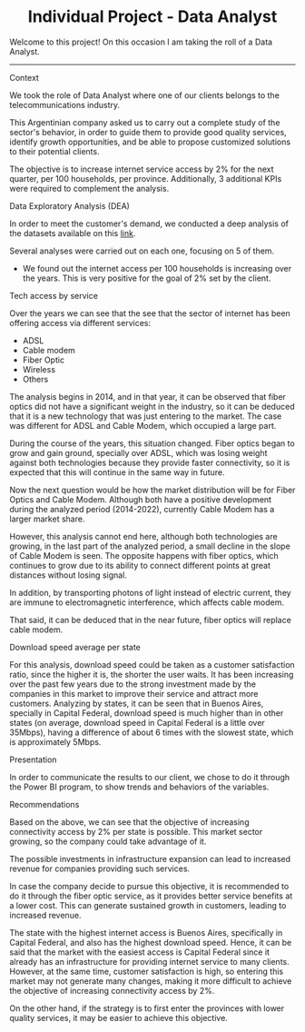 <h1 align='center'>
 <b>Individual Project - Data Analyst</b>
</h1>

Welcome to this project! On this occasion I am taking the roll of a Data Analyst.

-----------------------

Context

We took the role of Data Analyst where one of our clients belongs to the telecommunications industry.

This Argentinian company asked us to carry out a complete study of the sector's behavior, in order to guide them to provide good quality services, identify growth opportunities, and be able to propose customized solutions to their potential clients.

The objective is to increase internet service access by 2% for the next quarter, per 100 households, per province. Additionally, 3 additional KPIs were required to complement the analysis.



Data Exploratory Analysis (DEA)

In order to meet the customer's demand, we conducted a deep analysis of the datasets available on this [link](https://datosabiertos.enacom.gob.ar/dashboards/20000/acceso-a-internet/).

Several analyses were carried out on each one, focusing on 5 of them.


+ We found out the internet access per 100 households is increasing over the years. This is very positive for the goal of 2% set by the client.



Tech access by service

Over the years we can see that the see that the sector of internet has been offering access via different services:
- ADSL 
- Cable modem
- Fiber Optic
- Wireless
- Others

The analysis begins in 2014, and in that year, it can be observed that fiber optics did not have a significant weight in the industry, so it can be deduced that it is a new technology that was just entering to the market.
The case was different for ADSL and Cable Modem, which occupied a large part.

During the course of the years, this situation changed. Fiber optics began to grow and gain ground, specially over ADSL, which was losing weight against both technologies because they provide faster connectivity, so it is expected that this will continue in the same way in future.

Now the next question would be how the market distribution will be for Fiber Optics and Cable Modem. Although both have a positive development during the analyzed period (2014-2022), currently Cable Modem has a larger market share.

However, this analysis cannot end here, although both technologies are growing, in the last part of the analyzed period, a small decline in the slope of Cable Modem is seen. The opposite happens with fiber optics, which continues to grow due to its ability to connect different points at great distances without losing signal.

In addition, by transporting photons of light instead of electric current, they are immune to electromagnetic interference, which affects cable modem.

That said, it can be deduced that in the near future, fiber optics will replace cable modem.


Download speed average per state

For this analysis, download speed could be taken as a customer satisfaction ratio, since the higher it is, the shorter the user waits. It has been increasing over the past few years due to the strong investment made by the companies in this market to improve their service and attract more customers. Analyzing by states, it can be seen that in Buenos Aires, specially in Capital Federal, download speed is much higher than in other states (on average, download speed in Capital Federal is a little over 35Mbps), having a difference of about 6 times with the slowest state, which is approximately 5Mbps.



Presentation

In order to communicate the results to our client, we chose to do it through the Power BI program, to show trends and behaviors of the variables.


Recommendations

Based on the above, we can see that the objective of increasing connectivity access by 2% per state is possible. This market sector growing, so the company could take advantage of it.

The possible investments in infrastructure expansion can lead to increased revenue for companies providing such services.

In case the company decide to pursue this objective, it is recommended to do it through the fiber optic service, as it provides better service benefits at a lower cost. This can generate sustained growth in customers, leading to increased revenue.

The state with the highest internet access is Buenos Aires, specifically in Capital Federal, and also has the highest download speed. Hence, it can be said that the market with the easiest access is Capital Federal since it already has an infrastructure for providing internet service to many clients. However, at the same time, customer satisfaction is high, so entering this market may not generate many changes, making it more difficult to achieve the objective of increasing connectivity access by 2%.

On the other hand, if the strategy is to first enter the provinces with lower quality services, it may be easier to achieve this objective.